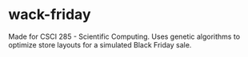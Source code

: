 # wack-friday
Made for CSCI 285 - Scientific Computing. Uses genetic algorithms to optimize store layouts for a simulated Black Friday sale.
